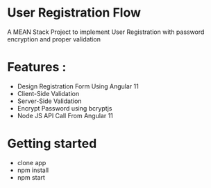 # User Registration Flow
A MEAN Stack Project to implement User Registration with password encryption and proper validation

# Features :

* Design Registration Form Using Angular 11
* Client-Side Validation
* Server-Side Validation
* Encrypt Password using bcryptjs
* Node JS API Call From Angular 11

# Getting started
- clone app
- npm install
- npm start
